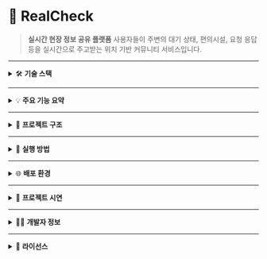 # 📍 RealCheck

> **실시간 현장 정보 공유 플랫폼**
> 사용자들이 주변의 대기 상태, 편의시설, 요청 응답 등을 실시간으로 주고받는 위치 기반 커뮤니티 서비스입니다.

---

<details>
<summary>🛠️ <strong>기술 스택</strong></summary>

| 구분           | 기술                                               |
| ------------ | ------------------------------------------------ |
| **Backend**  | Java 17, Spring Boot 3.4.4, Spring Security, JPA |
| **Frontend** | JSP, jQuery, JavaScript, Bootstrap 5, CSS        |
| **Database** | MySQL 8, Redis (세션/캐시)                           |
| **Infra**    | AWS EC2, RDS, Nginx, Certbot (HTTPS)             |
| **API**      | RESTful API, Naver Maps API                      |
| **Others**   | GitHub, Maven, Linux shell 배포                    |

</details>

---

<details>
<summary>💡 <strong>주요 기능 요약</strong></summary>

### 👤 사용자 기능

* 회원가입 / 로그인 (세션 기반)
* 마이페이지 (활동 로그, 포인트 이력, 장소 관리)
* 요청 등록 및 응답 작성, 채택
* 자발 공유(FREE\_SHARE) 및 조회수 기반 포인트 지급
* 장소 등록, 승인 대기/반려/수정
* 포인트 충전/사용/환전 요청
* 신고 기능 (자동 블라인드 처리)

### 🗺️ 지도 기능

* 현재 위치 기반 요청/공유글 지도 보기
* 반경 3km 내 공식 장소별 커뮤니티 페이지
* 장소별 응답 묶음 및 질문 더보기 기능

### 🛡️ 관리자 기능

* 사용자, 요청, 공유글, 신고, 장소 전체 관리
* 통계 조회: 월별 사용자/요청/응답/신고/포인트
* 관리자 활동 로그(AdminActionLog)
* FREE\_SHARE 블라인드 및 포인트 환급/재발급

</details>

---

<details>
<summary>📁 <strong>프로젝트 구조</strong></summary>

```
realcheck/
└── src/
    └── main/
        ├── java/com/realcheck/
        │   ├── admin/
        │   ├── common/
        │   ├── config/
        │   ├── deletionlog/
        │   ├── file/
        │   ├── naver/
        │   ├── page/
        │   ├── place/
        │   ├── point/
        │   ├── report/
        │   ├── request/
        │   ├── scheduler/
        │   ├── status/
        │   ├── user/
        │   └── util/
        ├── resources/
        │   ├── static/
        │   │   ├── css/
        │   │   └── js/
        │   └── templates/
        └── webapp/WEB_INF/views (jsp)
            ├── admin/
            ├── common/
            ├── map/
            ├── place/
            ├── point/
            ├── request/
            ├── stauts/
            └── user/
```

</details>

---

<details>
<summary>🚀 <strong>실행 방법</strong></summary>

```bash
# 1. 의존성 설치
./mvnw clean install

# 2. 빌드
./mvnw package

# 3. 실행 (EC2 등 서버 환경에서)
java -jar target/realcheck-0.0.1-SNAPSHOT.jar
```

</details>

---

<details>
<summary>🌐 <strong>배포 환경</strong></summary>

* HTTPS 지원: [https://real-check.store](https://real-check.store)
* Nginx reverse proxy + Certbot SSL
* EC2 + RDS(MySQL) + Redis 구성

</details>

---

<details>
<summary>📸 <strong>프로젝트 시연</strong></summary>

<details>
<summary>🧭 메인페이지</summary>
<h6>메인 화면</h6>

![메인화면](./src/main/resources/static/images/index.gif)

<h6>헤더 일반 사용자</h6>

![헤더일반사용자](./src/main/resources/static/images/HeaderUser.png)

<h6>헤더 관리자</h6>

![헤더관리자](./src/main/resources/static/images/HeaderAdmin.png) 

</details>

<details>
<summary>👤 사용자 기능</summary>
<h6>회원 가입</h6>

![회원가입](./src/main/resources/static/images/Register_User.png)
> 예: `/static/images/demo_user_mypage.png`

</details>

<details>
<summary>📨 요청 기능</summary>

> 예: `/static/images/demo_request_create.png`
> 예: `/static/images/demo_request_list.png`

</details>

<details>
<summary>💬 답변 기능</summary>

> 예: `/static/images/demo_answer_write.png`
> 예: `/static/images/demo_answer_selected.png`

</details>

<details>
<summary>📍 장소 기능</summary>

> 예: `/static/images/demo_place_register.png`
> 예: `/static/images/demo_place_edit.png`

</details>

<details>
<summary>🛡️ 관리자 기능</summary>

> 예: `/static/images/demo_admin_dashboard.png`
> 예: `/static/images/demo_admin_users.png`

</details>

</details>

---

<details>
<summary>🙋‍♂️ <strong>개발자 정보</strong></summary>

| 이름  | 역할                       | GitHub                                                 |
| --- | ------------------------ | ------------------------------------------------------ |
| 안제호 | 전체 개발 (기획, 백엔드, 프론트, 배포) | [https://github.com/JELKOV](https://github.com/JELKOV) |

</details>

---

<details>
<summary>📄 <strong>라이선스</strong></summary>

> 본 프로젝트는 포트폴리오용으로 제작되었으며, 상업적 사용을 금합니다.

</details>
